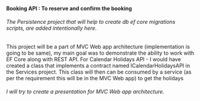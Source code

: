 #### Booking API : To reserve and confirm the booking 

###### The Persistence project that will help to create db ef core migrations scripts, are added intentionally here. 
This project will be a part of MVC Web app architecture (implementation is going to be same), my main goal was to demonstrate the ability to work with EF Core along with REST API.
For Calendar Holidays API - I would have created a class that implements a contract named ICalendarHolidaysAPI in the Services project. This class will then can be consumed by a service (as per the requirement this will be in the MVC Web app) to get the holidays

###### I will try to create a presentation for MVC Web app architecture.
